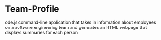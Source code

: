 # Team-Profile
ode.js command-line application that takes in information about employees on a software engineering team and generates an HTML webpage that displays summaries for each person
